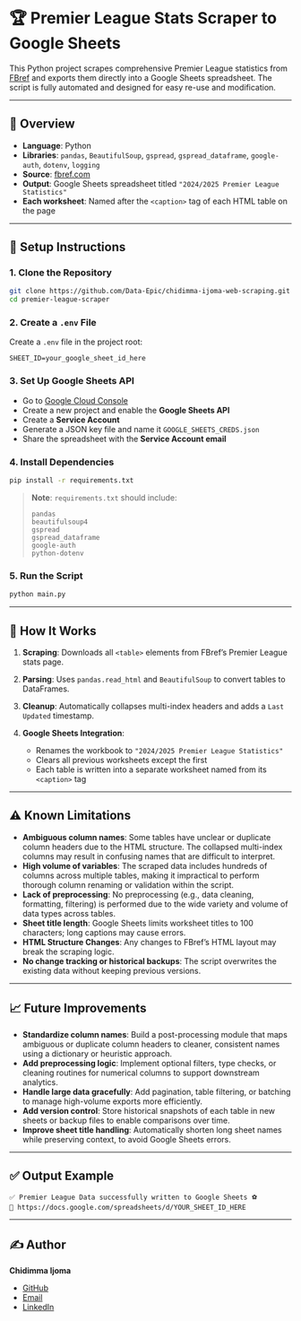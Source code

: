 # 🏆 Premier League Stats Scraper to Google Sheets

This Python project scrapes comprehensive Premier League statistics from [FBref](https://fbref.com/en/comps/9/Premier-League-Stats) and exports them directly into a Google Sheets spreadsheet. The script is fully automated and designed for easy re-use and modification.

---

## 📄 Overview

* **Language**: Python
* **Libraries**: `pandas`, `BeautifulSoup`, `gspread`, `gspread_dataframe`, `google-auth`, `dotenv`, `logging`
* **Source**: [fbref.com](https://fbref.com/en/comps/9/Premier-League-Stats)
* **Output**: Google Sheets spreadsheet titled `"2024/2025 Premier League Statistics"`
* **Each worksheet**: Named after the `<caption>` tag of each HTML table on the page

---

## 🚀 Setup Instructions

### 1. Clone the Repository

```bash
git clone https://github.com/Data-Epic/chidimma-ijoma-web-scraping.git
cd premier-league-scraper
```

### 2. Create a `.env` File

Create a `.env` file in the project root:

```env
SHEET_ID=your_google_sheet_id_here
```

### 3. Set Up Google Sheets API

* Go to [Google Cloud Console](https://console.cloud.google.com/)
* Create a new project and enable the **Google Sheets API**
* Create a **Service Account**
* Generate a JSON key file and name it `GOOGLE_SHEETS_CREDS.json`
* Share the spreadsheet with the **Service Account email**

### 4. Install Dependencies

```bash
pip install -r requirements.txt
```

> **Note**: `requirements.txt` should include:
>
> ```text
> pandas
> beautifulsoup4
> gspread
> gspread_dataframe
> google-auth
> python-dotenv
> ```

### 5. Run the Script

```bash
python main.py
```

---

## 🔧 How It Works

1. **Scraping**: Downloads all `<table>` elements from FBref’s Premier League stats page.
2. **Parsing**: Uses `pandas.read_html` and `BeautifulSoup` to convert tables to DataFrames.
3. **Cleanup**: Automatically collapses multi-index headers and adds a `Last Updated` timestamp.
4. **Google Sheets Integration**:

   * Renames the workbook to `"2024/2025 Premier League Statistics"`
   * Clears all previous worksheets except the first
   * Each table is written into a separate worksheet named from its `<caption>` tag

---

## ⚠️ Known Limitations

* **Ambiguous column names**: Some tables have unclear or duplicate column headers due to the HTML structure. The collapsed multi-index columns may result in confusing names that are difficult to interpret.
* **High volume of variables**: The scraped data includes hundreds of columns across multiple tables, making it impractical to perform thorough column renaming or validation within the script.
* **Lack of preprocessing**: No preprocessing (e.g., data cleaning, formatting, filtering) is performed due to the wide variety and volume of data types across tables.
* **Sheet title length**: Google Sheets limits worksheet titles to 100 characters; long captions may cause errors.
* **HTML Structure Changes**: Any changes to FBref’s HTML layout may break the scraping logic.
* **No change tracking or historical backups**: The script overwrites the existing data without keeping previous versions.

---

## 📈 Future Improvements

* **Standardize column names**: Build a post-processing module that maps ambiguous or duplicate column headers to cleaner, consistent names using a dictionary or heuristic approach.
* **Add preprocessing logic**: Implement optional filters, type checks, or cleaning routines for numerical columns to support downstream analytics.
* **Handle large data gracefully**: Add pagination, table filtering, or batching to manage high-volume exports more efficiently.
* **Add version control**: Store historical snapshots of each table in new sheets or backup files to enable comparisons over time.
* **Improve sheet title handling**: Automatically shorten long sheet names while preserving context, to avoid Google Sheets errors.

---

## ✅ Output Example

```
✅ Premier League Data successfully written to Google Sheets ⚽
📄 https://docs.google.com/spreadsheets/d/YOUR_SHEET_ID_HERE
```

---

## ✍ Author
**Chidimma Ijoma**
- [GitHub](https://github.com/chidi-ijoma)
- [Email](mailto:nevusijoma@gmail.com)
- [LinkedIn](https://www.linkedin.com/in/chidimma-ijoma/)